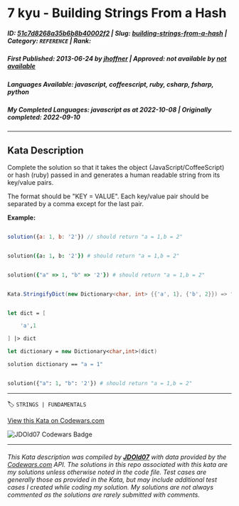 # 7 kyu - Building Strings From a Hash

##### **ID**: [51c7d8268a35b6b8b40002f2](https://www.codewars.com/kata/51c7d8268a35b6b8b40002f2) | **Slug**: [building-strings-from-a-hash](https://www.codewars.com/kata/51c7d8268a35b6b8b40002f2) | **Category**: `REFERENCE` | **Rank**: <span style="color:white">7 kyu</span>

##### **First Published**: 2013-06-24 ***by*** [jhoffner](https://www.codewars.com/users/jhoffner) | **Approved**: *not available* ***by*** [*not available*](*https://www.codewars.com*)

##### **Languages Available**: javascript, coffeescript, ruby, csharp, fsharp, python

##### **My Completed Languages**: javascript ***as at*** 2022-10-08 | **Originally completed**: 2022-09-10

---

## Kata Description


Complete the solution so that it takes the object (JavaScript/CoffeeScript) or hash (ruby) passed in and generates a human readable string from its key/value pairs. 



The format should be "KEY = VALUE". Each key/value pair should be separated by a comma except for the last pair.



**Example:**

```javascript

solution({a: 1, b: '2'}) // should return "a = 1,b = 2"

```

```coffeescript

solution({a: 1, b: '2'}) # should return "a = 1,b = 2"

```

```ruby

solution({"a" => 1, "b" => '2'}) # should return "a = 1,b = 2"

```

```csharp

Kata.StringifyDict(new Dictionary<char, int> {{'a', 1}, {'b', 2}}) => "a = 1,b = 2";

```

```fsharp

let dict = [

    'a',1

] |> dict

let dictionary = new Dictionary<char,int>(dict)

solution dictionary == "a = 1"

```

```python

solution({"a": 1, "b": '2'}) # should return "a = 1,b = 2"

```



---


🏷 `STRINGS | FUNDAMENTALS`


[View this Kata on Codewars.com](https://www.codewars.com/kata/51c7d8268a35b6b8b40002f2)

![](https://www.codewars.com/users/jdold07/badges/large "JDOld07 Codewars Badge")

---

###### *This Kata description was compiled by [**JDOld07**](https://tpstech.dev) with data provided by the [Codewars.com](https://www.codewars.com) API.  The solutions in this repo associated with this kata are my solutions unless otherwise noted in the code file.  Test cases are generally those as provided in the Kata, but may include additional test cases I created while coding my solution.  My solutions are not always commented as the solutions are rarely submitted with comments.*
